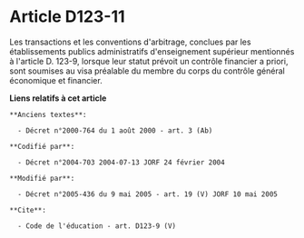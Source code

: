 # Article D123-11

Les transactions et les conventions d'arbitrage, conclues par les établissements publics administratifs d'enseignement
supérieur mentionnés à l'article D. 123-9, lorsque leur statut prévoit un contrôle financier a priori, sont soumises au visa
préalable du membre du corps du contrôle général économique et financier.

**Liens relatifs à cet article**

	**Anciens textes**:

	  - Décret n°2000-764 du 1 août 2000 - art. 3 (Ab)

	**Codifié par**:

	  - Décret n°2004-703 2004-07-13 JORF 24 février 2004

	**Modifié par**:

	  - Décret n°2005-436 du 9 mai 2005 - art. 19 (V) JORF 10 mai 2005

	**Cite**:

	  - Code de l'éducation - art. D123-9 (V)
